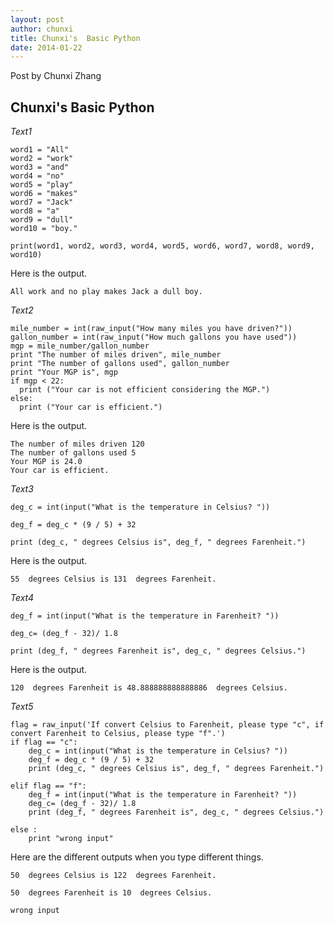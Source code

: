```yaml
---
layout: post
author: chunxi
title: Chunxi's  Basic Python
date: 2014-01-22
---
```


Post by Chunxi Zhang

## Chunxi's Basic Python


*Text1*

```
word1 = "All"
word2 = "work"
word3 = "and"
word4 = "no"
word5 = "play"
word6 = "makes"
word7 = "Jack"
word8 = "a"
word9 = "dull"
word10 = "boy."

print(word1, word2, word3, word4, word5, word6, word7, word8, word9, word10)
```
Here is the output.

```
All work and no play makes Jack a dull boy.
```

*Text2*

```
mile_number = int(raw_input("How many miles you have driven?"))
gallon_number = int(raw_input("How much gallons you have used"))
mgp = mile_number/gallon_number
print "The number of miles driven", mile_number
print "The number of gallons used", gallon_number
print "Your MGP is", mgp
if mgp < 22:
  print ("Your car is not efficient considering the MGP.")
else:
  print ("Your car is efficient.")
```
Here is the output.

```
The number of miles driven 120
The number of gallons used 5
Your MGP is 24.0
Your car is efficient.
```

*Text3*

```
deg_c = int(input("What is the temperature in Celsius? "))

deg_f = deg_c * (9 / 5) + 32

print (deg_c, " degrees Celsius is", deg_f, " degrees Farenheit.")
```
Here is the output.

```
55  degrees Celsius is 131  degrees Farenheit.
```

*Text4*

```
deg_f = int(input("What is the temperature in Farenheit? "))

deg_c= (deg_f - 32)/ 1.8

print (deg_f, " degrees Farenheit is", deg_c, " degrees Celsius.")

```
Here is the output.

```
120  degrees Farenheit is 48.888888888888886  degrees Celsius.
```

*Text5*

```
flag = raw_input('If convert Celsius to Farenheit, please type "c", if convert Farenheit to Celsius, please type "f".')
if flag == "c":
	deg_c = int(input("What is the temperature in Celsius? "))
	deg_f = deg_c * (9 / 5) + 32
	print (deg_c, " degrees Celsius is", deg_f, " degrees Farenheit.")

elif flag == "f":
	deg_f = int(input("What is the temperature in Farenheit? "))
	deg_c= (deg_f - 32)/ 1.8
	print (deg_f, " degrees Farenheit is", deg_c, " degrees Celsius.")

else :
	print "wrong input"

```

Here are the different outputs when you type different things.

```
50  degrees Celsius is 122  degrees Farenheit.
```
```
50  degrees Farenheit is 10  degrees Celsius.
```
```
wrong input
```



